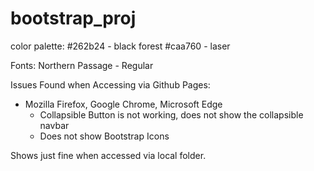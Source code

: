 # bootstrap_proj

color palette: 
    #262b24 - black forest
    #caa760 - laser


Fonts: 
    Northern Passage - Regular

Issues Found when Accessing via Github Pages:

* Mozilla Firefox, Google Chrome, Microsoft Edge
    - Collapsible Button is not working, does not show 
      the collapsible navbar
    - Does not show Bootstrap Icons


Shows just fine when accessed via local folder.